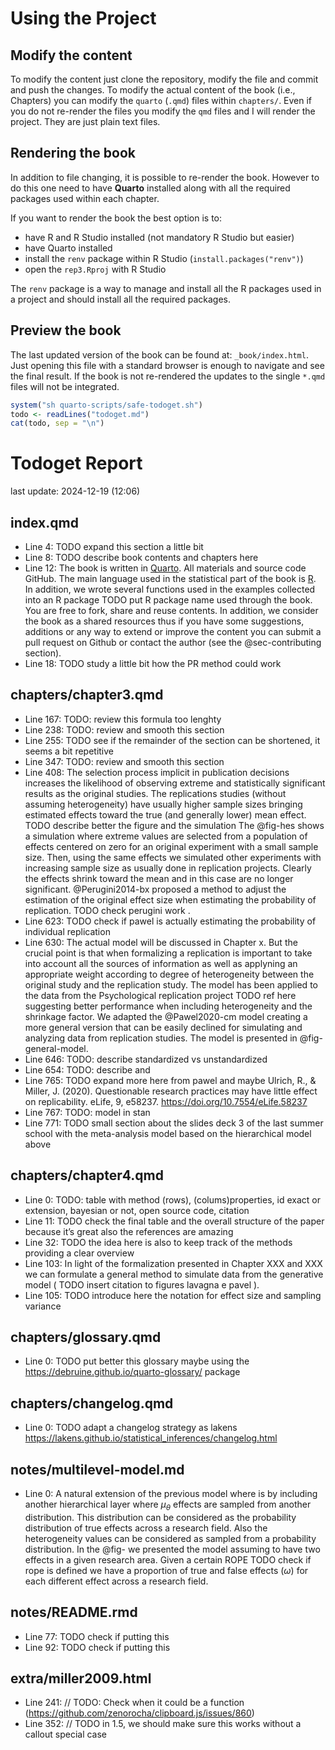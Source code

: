 
<!-- README.md is generated from README.Rmd. Please edit that file -->

# Using the Project

## Modify the content

To modify the content just clone the repository, modify the file and
commit and push the changes. To modify the actual content of the book
(i.e., Chapters) you can modify the `quarto` (`.qmd`) files within
`chapters/`. Even if you do not re-render the files you modify the `qmd`
files and I will render the project. They are just plain text files.

## Rendering the book

In addition to file changing, it is possible to re-render the book.
However to do this one need to have **Quarto** installed along with all
the required packages used within each chapter.

If you want to render the book the best option is to:

- have R and R Studio installed (not mandatory R Studio but easier)
- have Quarto installed
- install the `renv` package within R Studio
  (`install.packages("renv")`)
- open the `rep3.Rproj` with R Studio

The `renv` package is a way to manage and install all the R packages
used in a project and should install all the required packages.

## Preview the book

The last updated version of the book can be found at:
`_book/index.html`. Just opening this file with a standard browser is
enough to navigate and see the final result. If the book is not
re-rendered the updates to the single `*.qmd` files will not be
integrated.

``` r
system("sh quarto-scripts/safe-todoget.sh")
todo <- readLines("todoget.md")
cat(todo, sep = "\n")
```

# Todoget Report

last update: 2024-12-19 (12:06)

## index.qmd

- Line 4: TODO expand this section a little bit
- Line 8: TODO describe book contents and chapters here
- Line 12: The book is written in [Quarto](https://quarto.org/). All
  materials and source code GitHub. The main language used in the
  statistical part of the book is [R](https://www.r-project.org/). In
  addition, we wrote several functions used in the examples collected
  into an R package TODO put R package name used through the book. You
  are free to fork, share and reuse contents. In addition, we consider
  the book as a shared resources thus if you have some suggestions,
  additions or any way to extend or improve the content you can submit a
  pull request on Github or contact the author (see the
  @sec-contributing section).
- Line 18: TODO study a little bit how the PR method could work

## chapters/chapter3.qmd

- Line 167: TODO: review this formula too lenghty
- Line 238: TODO: review and smooth this section
- Line 255: TODO see if the remainder of the section can be shortened,
  it seems a bit repetitive
- Line 347: TODO: review and smooth this section
- Line 408: The selection process implicit in publication decisions
  increases the likelihood of observing extreme and statistically
  significant results as the original studies. The replications studies
  (without assuming heterogeneity) have usually higher sample sizes
  bringing estimated effects toward the true (and generally lower) mean
  effect. TODO describe better the figure and the simulation The
  @fig-hes shows a simulation where extreme values are selected from a
  population of effects centered on zero for an original experiment with
  a small sample size. Then, using the same effects we simulated other
  experiments with increasing sample size as usually done in replication
  projects. Clearly the effects shrink toward the mean and in this case
  are no longer significant. @Perugini2014-bx proposed a method to
  adjust the estimation of the original effect size when estimating the
  probability of replication. TODO check perugini work .
- Line 623: TODO check if pawel is actually estimating the probability
  of individual replication
- Line 630: The actual model will be discussed in Chapter x. But the
  crucial point is that when formalizing a replication is important to
  take into account all the sources of information as well as applyning
  an appropriate weight according to degree of heterogeneity between the
  original study and the replication study. The model has been applied
  to the data from the Psychological replication project TODO ref here
  suggesting better performance when including heterogeneity and the
  shrinkage factor. We adapted the @Pawel2020-cm model creating a more
  general version that can be easily declined for simulating and
  analyzing data from replication studies. The model is presented in
  @fig-general-model.
- Line 646: TODO: describe standardized vs unstandardized
- Line 654: TODO: describe and
- Line 765: TODO expand more here from pawel and maybe Ulrich, R., &
  Miller, J. (2020). Questionable research practices may have little
  effect on replicability. eLife, 9, e58237.
  <https://doi.org/10.7554/eLife.58237>
- Line 767: TODO: model in stan
- Line 771: TODO small section about the slides deck 3 of the last
  summer school with the meta-analysis model based on the hierarchical
  model above

## chapters/chapter4.qmd

- Line 0: TODO: table with method (rows), (colums)properties, id exact
  or extension, bayesian or not, open source code, citation
- Line 11: TODO check the final table and the overall structure of the
  paper because it’s great also the references are amazing
- Line 32: TODO the idea here is also to keep track of the methods
  providing a clear overview
- Line 103: In light of the formalization presented in Chapter XXX and
  XXX we can formulate a general method to simulate data from the
  generative model ( TODO insert citation to figures lavagna e pavel ).
- Line 105: TODO introduce here the notation for effect size and
  sampling variance

## chapters/glossary.qmd

- Line 0: TODO put better this glossary maybe using the
  <https://debruine.github.io/quarto-glossary/> package

## chapters/changelog.qmd

- Line 0: TODO adapt a changelog strategy as lakens
  <https://lakens.github.io/statistical_inferences/changelog.html>

## notes/multilevel-model.md

- Line 0: A natural extension of the previous model where is by
  including another hierarchical layer where $\mu_{\theta}$ effects are
  sampled from another distribution. This distribution can be considered
  as the probability distribution of true effects across a research
  field. Also the heterogeneity values can be considered as sampled from
  a probability distribution. In the @fig- we presented the model
  assuming to have two effects in a given research area. Given a certain
  ROPE TODO check if rope is defined we have a proportion of true and
  false effects ($\omega$) for each different effect across a research
  field.

## notes/README.rmd

- Line 77: TODO check if putting this
- Line 92: TODO check if putting this

## extra/miller2009.html

- Line 241: // TODO: Check when it could be a function
  (<https://github.com/zenorocha/clipboard.js/issues/860>)
- Line 352: // TODO in 1.5, we should make sure this works without a
  callout special case
